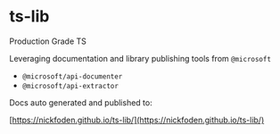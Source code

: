 # ts-lib

Production Grade TS

Leveraging documentation and library publishing tools from `@microsoft`

- `@microsoft/api-documenter`
- `@microsoft/api-extractor`

Docs auto generated and published to:

[https://nickfoden.github.io/ts-lib/](https://nickfoden.github.io/ts-lib/)
